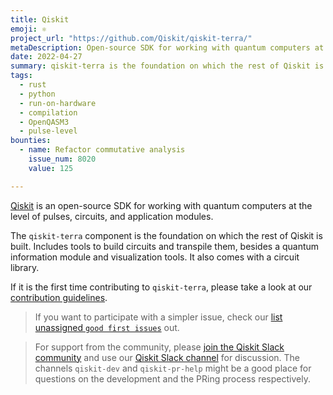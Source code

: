 ```yaml
---
title: Qiskit
emoji: ⚛️
project_url: "https://github.com/Qiskit/qiskit-terra/"
metaDescription: Open-source SDK for working with quantum computers at the level of pulses, circuits, and application modules.
date: 2022-04-27
summary: qiskit-terra is the foundation on which the rest of Qiskit is built.
tags:
  - rust
  - python
  - run-on-hardware
  - compilation
  - OpenQASM3
  - pulse-level
bounties:
  - name: Refactor commutative analysis
    issue_num: 8020
    value: 125

---
```


[Qiskit](https://qiskit.org) is an open-source SDK for working with quantum computers at the level of pulses, circuits, and application modules.

The `qiskit-terra` component is the foundation on which the rest of Qiskit is built. Includes tools to build circuits and transpile them, besides a quantum information module and visualization tools. It also comes with a circuit library.

If it is the first time contributing to `qiskit-terra`, please take a look at our [contribution guidelines](CONTRIBUTING.md).

> If you want to participate with a simpler issue, check our [list unassigned `good first issues`](https://github.com/Qiskit/qiskit-terra/issues?q=is%3Aopen+is%3Aissue+no%3Aassignee+label%3A%22good+first+issue%22) out.

> For support from the community, please [join the Qiskit Slack community](https://ibm.co/joinqiskitslack) and use our [Qiskit Slack channel](https://qiskit.slack.com) for discussion. The channels `qiskit-dev` and `qiskit-pr-help` might be a good place for questions on the development and the PRing process respectively.

